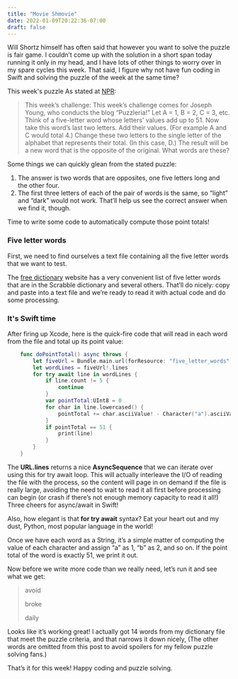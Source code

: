 ```yaml
---
title: "Movie Shmovie"
date: 2022-01-09T20:22:36-07:00
draft: false
---
```


Will Shortz himself has often said that however you want to solve the puzzle is fair game. I couldn’t come up with the solution in a short span today running it only in my head, and I have lots of other things to worry over in my spare cycles this week. That said, I figure why not have fun coding in Swift and solving the puzzle of the week at the same time?

This week's puzzle
As stated at [NPR](https://www.npr.org/2022/01/09/1071581311/sunday-puzzle-movie-shmovie):

>This week’s challenge: This week’s challenge comes for Joseph Young, who conducts the blog “Puzzleria!” Let A = 1, B = 2, C = 3, etc. Think of a five-letter word whose letters’ values add up to 51. Now take this word’s last two letters. Add their values. (For example A and C would total 4.) Change these two letters to the single letter of the alphabet that represents their total. (In this case, D.) The result will be a new word that is the opposite of the original. What words are these?

Some things we can quickly glean from the stated puzzle:

1. The answer is two words that are opposites, one five letters long and the other four.
2. The first three letters of each of the pair of words is the same, so “light” and “dark” would not work. That’ll help us see the correct answer when we find it, though.

Time to write some code to automatically compute those point totals! 

### Five letter words

First, we need to find ourselves a text file containing all the five letter words that we want to test.

The [free dictionary](https://www.thefreedictionary.com/5-letter-words.htm) website has a very convenient list of five letter words that are in the Scrabble dictionary and several others. That’ll do nicely: copy and paste into a text file and we’re ready to read it with actual code and do some processing.

### It's Swift time

After firing up Xcode, here is the quick-fire code that will read in each word from the file and total up its point value:

 
```swift
    func doPointTotal() async throws {
        let fiveUrl = Bundle.main.url(forResource: "five_letter_words", withExtension: "txt")
        let wordLines = fiveUrl!.lines
        for try await line in wordLines {
            if line.count != 5 {
                continue
            }
            var pointTotal:UInt8 = 0
            for char in line.lowercased() {
                pointTotal += char.asciiValue! - Character("a").asciiValue! + 1
            }
            if pointTotal == 51 {
                print(line)
            }
        }
    }
```

The **URL.lines** returns a nice **AsyncSequence** that we can iterate over using this for try await loop. This will actually interleave the I/O of reading the file with the process, so the content will page in on demand if the file is really large, avoiding the need to wait to read it all first before processing can begin (or crash if there’s not enough memory capacity to read it all!) Three cheers for async/await in Swift!

Also, how elegant is that **for try await** syntax? Eat your heart out and my dust, Python, most popular language in the world! 

Once we have each word as a String, it’s a simple matter of computing the value of each character and assign “a” as 1, “b” as 2, and so on. If the point total of the word is exactly 51, we print it out.

Now before we write more code than we really need, let’s run it and see what we get:

> avoid
>
> broke
>
> daily

Looks like it’s working great! I actually got 14 words from my dictionary file that meet the puzzle criteria, and that narrows it down nicely, (The other words are omitted from this post to avoid spoilers for my fellow puzzle solving fans.)

That’s it for this week! Happy coding and puzzle solving. 
